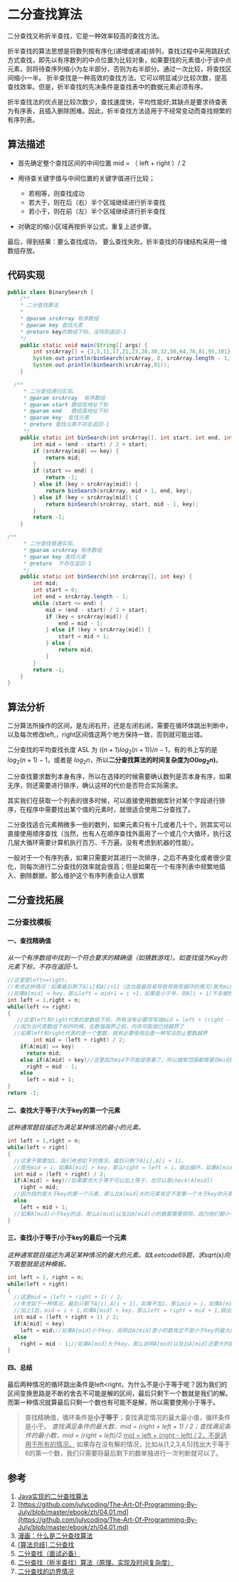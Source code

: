 # 二分查找算法

二分查找又称折半查找，它是一种效率较高的查找方法。

折半查找的算法思想是将数列按有序化(递增或递减)排列，查找过程中采用跳跃式方式查找，即先以有序数列的中点位置为比较对象，如果要找的元素值小于该中点元素，则将待查序列缩小为左半部分，否则为右半部分。通过一次比较，将查找区间缩小一半。 折半查找是一种高效的查找方法。它可以明显减少比较次数，提高查找效率。但是，折半查找的先决条件是查找表中的数据元素必须有序。

折半查找法的优点是比较次数少，查找速度快，平均性能好;其缺点是要求待查表为有序表，且插入删除困难。因此，折半查找方法适用于不经常变动而查找频繁的有序列表。

## 算法描述

- 首先确定整个查找区间的中间位置 mid = （ left + right ）/ 2

- 用待查关键字值与中间位置的关键字值进行比较；
  - 若相等，则查找成功
  - 若大于，则在后（右）半个区域继续进行折半查找
  - 若小于，则在前（左）半个区域继续进行折半查找

- 对确定的缩小区域再按折半公式，重复上述步骤。

最后，得到结果：要么查找成功， 要么查找失败。折半查找的存储结构采用一维数组存放。

## 代码实现

```JAVA
public class BinarySearch {
    /**
    * 二分查找算法
    *
    * @param srcArray 有序数组
    * @param key 查找元素
    * @return key的数组下标，没找到返回-1
    */
    public static void main(String[] args) {
        int srcArray[] = {3,5,11,17,21,23,28,30,32,50,64,78,81,95,101};
        System.out.println(binSearch(srcArray, 0, srcArray.length - 1, 222));
        System.out.println(binSearch(srcArray,81));
    }

  /**
     * 二分查找递归实现。
     * @param srcArray  有序数组
     * @param start 数组低地址下标
     * @param end   数组高地址下标
     * @param key  查找元素
     * @return 查找元素不存在返回-1
     */
    public static int binSearch(int srcArray[], int start, int end, int key) {
        int mid = (end - start) / 2 + start;
        if (srcArray[mid] == key) {
            return mid;
        }
        if (start >= end) {
            return -1;
        } else if (key > srcArray[mid]) {
            return binSearch(srcArray, mid + 1, end, key);
        } else if (key < srcArray[mid]) {
            return binSearch(srcArray, start, mid - 1, key);
        }
        return -1;
    }

/**
     * 二分查找普通实现。
     * @param srcArray 有序数组
     * @param key 查找元素
     * @return  不存在返回-1
     */
    public static int binSearch(int srcArray[], int key) {
        int mid;
        int start = 0;
        int end = srcArray.length - 1;
        while (start <= end) {
            mid = (end - start) / 2 + start;
            if (key < srcArray[mid]) {
                end = mid - 1;
            } else if (key > srcArray[mid]) {
                start = mid + 1;
            } else {
                return mid;
            }
        }
        return -1;
    }
}

```

## 算法分析

二分算法所操作的区间，是左闭右开，还是左闭右闭，需要在循环体跳出判断中，以及每次修改left,，right区间值这两个地方保持一致，否则就可能出错。

二分查找的平均查找长度 ASL 为 $((n+1)log_2(n+1))/n-1$，有的书上写的是 $log_2(n+1)-1$，或者是 $log_2n$，所以**二分查找算法的时间复杂度为O($log_2n$)**。

二分查找要求数列本身有序，所以在选择的时候需要确认数列是否本身有序，如果无序，则还需要进行排序，确认这样的代价是否符合实际需求。

其实我们在获取一个列表的很多时候，可以直接使用数据库针对某个字段进行排序，在程序中需要找出某个值的元素时，就很适合使用二分查找了。

二分查找适合元素稍微多一些的数列，如果元素只有十几或者几十个，则其实可以直接使用顺序查找（当然，也有人在顺序查找外面用了一个或几个大循环，执行这几层大循环需要计算机执行百万、千万遍，没有考虑到机器的性能）。

一般对于一个有序列表，如果只需要对其进行一次排序，之后不再变化或者很少变化，则每次进行二分查找的效率就会很高；但是如果在一个有序列表中频繁地插入、删除数据，那么维护这个有序列表会让人很累



## 二分查找拓展

### 二分查找模板

#### 一、查找精确值

*从一个有序数组中找到一个符合要求的精确值（如猜数游戏）。如查找值为Key的元素下标，不存在返回-1。*

```java
//这里是left<=right。
//考虑这种情况：如果最后剩下A[i]和A[i+1]（这也是最容易导致导致死循环的情况)首先mid = i,
//如果A[mid] < key，那么left = mid+1 = i +1，如果是小于号，则A[i + 1]不会被检查，导致错误
int left = 1,right = n;
while(left <= right)
{
   //这里left和right代表的是数组下标，所有没有必要改写成mid = left + (right - left)/2;
  //因为当代表数组下标的时候，在数值越界之前，内存可能就已经越界了
  //如果left和right代表的是一个整数，就有必要使用后面一种写法防止整数越界
        int mid = (left + right) / 2;
    if(A[mid] == key)
      return mid;
    else if(A[mid] > key)//这里因为mid不可能是答案了，所以搜索范围都需要将mid排除
      right = mid - 1;
    else
      left = mid + 1;
}
return -1;
```

#### 二、查找大于等于/大于key的第一个元素

*这种通常题目描述为满足某种情况的最小的元素。*

```java
int left = 1,right = n;
while(left < right)
{
  //这里不需要加1。我们考虑如下的情况，最后只剩下A[i],A[i + 1]。
  //首先mid = i，如果A[mid] > key，那么right = left = i，跳出循环，如果A[mid] < key，left = right = i + 1跳出循环，所有不会死循环。
  int mid = (left + right) / 2;
  if(A[mid] > key)//如果要求大于等于可以加上等于，也可以是check(A[mid])
    right = mid;
  //因为找的是大于key的第一个元素，那么比A[mid]大的元素肯定不是第一个大于key的元素，因为A[mid]已经大于key了，所以把mid+1到后面的排除
  else
    left = mid + 1;
  //如果A[mid]小于key的话，那么A[mid]以及比A[mid]小的数都需要排除，因为他们都小于key。不可能是第一个大于等于key的元素，
}
```

#### 三、查找小于等于/小于key的最后一个元素

*这种通常题目描述为满足某种情况的最大的元素。如Leetcode69题，求sqrt(x)向下取整就是这种模板。*

```java
int left = 1, right = n;
while(left < right)
{
  //这里mid = (left + right + 1) / 2;
  //考虑如下一种情况，最后只剩下A[i],A[i + 1]，如果不加1，那么mid = i，如果A[mid] < key，执行更新操作后，left = mid，right = mid + 1，就会是死循环。
  //加上1后，mid = i + 1,如果A[mid] < key，那么left = right = mid + 1,跳出循环。如果A[mid] > key，left = mid = i，跳出循环。
  int mid = (left + right + 1) / 2;
  if(A[mid] < key)
    left = mid;//如果A[mid]小于key，说明比A[mid]更小的数肯定不是小于key的最大的元素了，所以要排除mid之前的所有元素
  else
    right = mid - 1;//如果A[mid]大于key，那么说明A[mid]以及比A[mid]还要大的数都不可能小于key，所以排除A[mid]及其之后的元素。
}
```

#### 四、总结

最后两种情况的循环跳出条件是left<right，为什么不是小于等于呢？因为我们的区间变换思路是不断的舍去不可能是解的区间，最后只剩下一个数就是我们的解。而第一种情况就算最后只剩一个数也有可能不是解，所以需要使用小于等于。

> 查找精确值，循环条件是**小于等于**；查找满足情况的最大最小值，循环条件是小于。
> *查找满足条件的最大数，mid = (right + left + 1) / 2；查找满足条件的最小数，mid = (right + left)/2*
> <u>mid = left + (right - left) / 2，不是适用于所有的情况。</u>
> 如果存在没有解的情况，比如从[1,2,3,4,5]找出大于等于6的第一个数，我们只需要将最后剩下的数单独进行一次判断就可以了。



## 参考

1. [Java实现的二分查找算法](https://my.oschina.net/u/2391658/blog/691399)
2. [https://github.com/julycoding/The-Art-Of-Programming-By-July/blob/master/ebook/zh/04.01.md](https://github.com/julycoding/The-Art-Of-Programming-By-July/blob/master/ebook/zh/04.01.md)
3. [漫画：什么是二分查找算法](https://baijiahao.baidu.com/s?id=1635498997846582026&wfr=spider&for=pc)
4. [[算法总结] 二分查找](https://www.jianshu.com/p/0f823fbd4d20)
5. [二分查找（面试必备）](https://segmentfault.com/a/1190000008699980)
6. [二分查找（折半查找）算法（原理、实现及时间复杂度）](http://data.biancheng.net/view/122.html)
7. [二分查找的边界情况](https://www.acwing.com/blog/content/307/)
